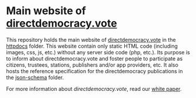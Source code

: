 # Main website of [directdemocracy.vote](https://directdemocracy.vote)

This repository holds the main website of [directdemocracy.vote](https://directdemocracy.vote) in the [httpdocs](https://github.com/directdemocracy-vote/www/tree/master/httpdocs) folder.
This website contain only static HTML code (including images, css, js, etc.) without any server side code (php, etc.).
Its purpose is to inform about directdemocracy.vote and foster people to participate as citizens, trustees, stations, publishers and/or app providers, etc.
It also hosts the reference specification for the directdemocracy publications in the [json-schema](https://github.com/directdemocracy-vote/www/tree/master/httpdocs/json-schema) folder.

For more information about *directdemocracy.vote*, read our [white paper](https://github.com/directdemocracy-vote/www/wiki/White-Paper).
